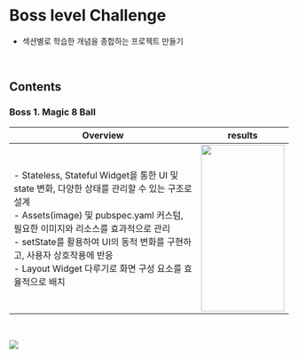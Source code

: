 # Boss level Challenge
- 섹션별로 학습한 개념을 종합하는 프로젝트 만들기

<br>

## Contents

### Boss 1. Magic 8 Ball
| Overview                                                                                                                     | results                            |
|------------------------------------------------------------------------------------------------------------------------------|------------------------------------|
| - Stateless, Stateful Widget을 통한 UI 및 state 변화, 다양한 상태를 관리할 수 있는 구조로 설계 <br>- Assets(image) 및 pubspec.yaml 커스텀, 필요한 이미지와 리소스를 효과적으로 관리 <br>- setState를 활용하여 UI의 동적 변화를 구현하고, 사용자 상호작용에 반응 <br>- Layout Widget 다루기로 화면 구성 요소를 효율적으로 배치 | <img src="https://github.com/user-attachments/assets/854c8f8b-1001-4b11-8c7f-19a4fe998952" width="150" height="300"/> |


<br>

<a href="https://hits.seeyoufarm.com"><img src="https://hits.seeyoufarm.com/api/count/incr/badge.svg?url=https%3A%2F%2Fgithub.com%2Fonthelots%2FScoop&count_bg=%230CC0DF&title_bg=%23555555&icon=&icon_color=%23E7E7E7&title=hits&edge_flat=false"/></a>
